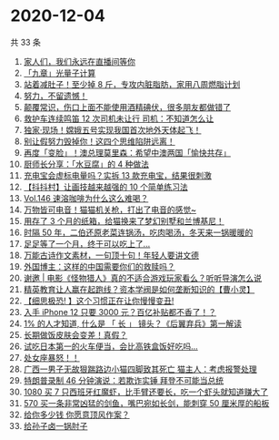 # 2020-12-04

共 33 条

<!-- BEGIN -->
<!-- 最后更新时间 Fri Dec 04 2020 23:08:32 GMT+0800 (CST) -->

1. [家人们，我们永远在直播间等你](https://www.zhihu.com/zvideo/1317962546864115712)
2. [「九章」光量子计算](https://www.zhihu.com/zvideo/1318131819222016000)
3. [站着减肚子！至少掉 8
   斤，专攻内脏脂肪，家用八周燃脂计划](https://www.zhihu.com/zvideo/1318283935831404544)
4. [努力，不留遗憾！](https://www.zhihu.com/zvideo/1318182708929880064)
5. [颠覆常识，伤口上面不能使用酒精碘伏，很多朋友都做错了](https://www.zhihu.com/zvideo/1318140030461304832)
6. [救护车连续鸣笛 12 次司机未让行
   司机：不知道怎么让](https://www.zhihu.com/zvideo/1318211503770923008)
7. [独家·现场！嫦娥五号实现我国首次地外天体起飞！](https://www.zhihu.com/zvideo/1317983242587267072)
8. [别让假努力毁掉你！这四个思维陷阱远离！](https://www.zhihu.com/zvideo/1318294525513437184)
9. [再度「变脸」！澳总理莫里森：希望中澳两国「愉快共存」](https://www.zhihu.com/zvideo/1317892299578273792)
10. [厨师长分享：「水豆腐」的 4 种做法](https://www.zhihu.com/zvideo/1318214775533731840)
11. [充电宝会虚标电量吗？实拆 13
    款充电宝，结果很刺激](https://www.zhihu.com/zvideo/1318259707610734592)
12. [【抖抖村】让画技越来越强的 10 个简单练习法](https://www.zhihu.com/zvideo/1317877533488844800)
13. [Vol.146 速溶咖啡为什么这么难喝？](https://www.zhihu.com/zvideo/1317915340333445120)
14. [万物皆可电音！猫猫机关枪，打出了电音的感觉~](https://www.zhihu.com/zvideo/1318202209763962880)
15. [用存了 3
    个月的纸箱，给猫换来了梦幻别墅和兰博基尼！](https://www.zhihu.com/zvideo/1318233809939406848)
16. [时隔 50
    年，二伯还原老菜连锅汤，吃肉喝汤，冬天来一锅暖暖的](https://www.zhihu.com/zvideo/1317874026296037376)
17. [足足等了一个月，终于可以吃上了...](https://www.zhihu.com/zvideo/1317650465384521728)
18. [万能古诗作文素材，一句顶十句！年轻人要讲文德](https://www.zhihu.com/zvideo/1317903433723035648)
19. [外国博主：这样的中国需要你们的救赎吗？](https://www.zhihu.com/zvideo/1317892655234174976)
20. [谢邀 |
    电影《怪物猎人》真的不适合游戏玩家看么？听听导演怎么说](https://www.zhihu.com/zvideo/1318199685627064320)
21. [精英教育让人赢在起跑线？资本学阀是如何垄断知识的【曹小灵】](https://www.zhihu.com/zvideo/1317837052050567168)
22. [【细思极恐! 】这个习惯正在让你慢慢变丑!](https://www.zhihu.com/zvideo/1317518112674463744)
23. [入手 iPhone 12 只要 3000
    元？百亿补贴都不香了！？](https://www.zhihu.com/zvideo/1317870838507614208)
24. [1% 的人才知道, 什么是 「 长 」
    镜头？《后翼弃兵》第一解读](https://www.zhihu.com/zvideo/1317492690007404544)
25. [长期做饭皮肤会变差！真假？](https://www.zhihu.com/zvideo/1317863287657816064)
26. [试吃日本第一的火车便当，会比高铁盒饭好吃吗...](https://www.zhihu.com/zvideo/1317201588902612992)
27. [处女座暴怒！！](https://www.zhihu.com/zvideo/1317836659723784192)
28. [广西一男子无故狠踹路边小猫四脚致其死亡
    猫主人：考虑报警处理](https://www.zhihu.com/zvideo/1317573245445554176)
29. [特朗普录制 46 分钟演说：若欺诈实锤
    拜登不可能当总统](https://www.zhihu.com/zvideo/1317786145409630208)
30. [1080 买 7
    只西班牙红魔虾，比手臂还要长，吃一个虾头就知道赚大了](https://www.zhihu.com/zvideo/1317285154437099520)
31. [570 买一条非常凶猛的剑鱼，嘴巴宛如长剑，能刺穿 50
    厘米厚的船板](https://www.zhihu.com/zvideo/1317741652580945920)
32. [给你多少钱 你愿意顶风作案？](https://www.zhihu.com/zvideo/1317416585779003392)
33. [给孙子卤一锅肘子](https://www.zhihu.com/zvideo/1317786365765906432)

<!-- END -->
